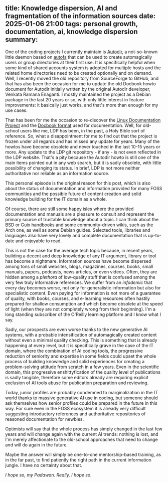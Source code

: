 title: Knowledge dispersion, AI and fragmentation of the information sources
date: 2025-01-06 21:00
tags: personal growth, documentation, ai, knowledge dispersion
summary: 
---

One of the coding projects I currently maintain is
[Autodir](https://github.com/fpl/autodir), a not-so-known little daemon based on
[autofs](https://www.kernel.org/doc/Documentation/filesystems/autofs4.txt) that
can be used to create automagically users or group directories at their first
use. It is specifically helpful when some kind of shared accounts
system is adopted for multiple
hosts and the related home directories need to be created optionally and on
demand.  Well, I recently moved the old repository from SourceForge to GitHub,
and that has also been the occasion for me to update the old Docbook howto
document for Autodir initially written by the original Autodir developer,
Venkata Ramana Enaganti. I mostly maintained the project as a Debian package in
the last 20 years or so, with only little interest in feature improvements: it
basically just works, and that's more than enough for my use cases.

That has been for me the occasion to re-discover the [Linux Documentation
Project](https://tldp.org/) and the [Docbook format](https://docbook.org/) used
for documentation. Well, for old-school users like me, LDP has been, in the
past, a Holy Bible sort of reference. So, what a disappointment for me to find
out that the project is frozen under all regards and has missed any update for
years. Many of the howtos have become obsolete and never touched in the last
10-15 years or more.  Any update to the LDP git repository - if any - is not
even reflected in the LDP website. That's a pity because the Autodir howto is
still one of the main items pointed out in any web search, but it is sadly
obsolete, with little possibility of changing its status. In brief, LDP is not
more neither authoritative nor reliable as an information source.

This personal episode is the original reason for this post, which is also about
the status of documentation and information provided for many FOSS communities
and the possible future of content creation and solid knowledge building for the IT
domain as a whole. 

Of course, there are still some happy isles where the provided documentation and
manuals are a pleasure to consult and represent the primary source of trustable
knowledge about a topic. I can think about the BSD or Guix handbooks and some
community-driven wikis, such as the Arch one, as well as some Debian guides.
Selected tools, libraries and languages also have very lovely and complete
documentation that is up-to-date and enjoyable to read.

This is not the case for the average tech topic because, in recent years,
building a decent and deep knowledge of any IT argument, library or tool has
become a nightmare. Information sources have become dispersed among tons of
small websites, blogs, magazines, courses, books, small manuals, papers,
podcasts, news articles, or even videos.  Often, they are hidden among a
_plethora_ of low-quality stuff that is confused among the very few truly
informative references. We suffer from an _infodemic_ that every day becomes
worse, not only for generalistic information but also for specialistic content.
Even paying for information is not more of a guarantee of quality, with books,
courses, and e-learning resources often hastily prepared for shallow consumption
and which become obsolete at the speed of light (when they are not completely
wrong from their beginning). I'm a long standing subscriber of the O'Reilly
learning platform and I know what I say.

Sadly, our prospects are even worse thanks to the new generative AI  systems,
with a probable intensification of automagically created content without even a
minimal quality checking. This is something that is already happening at every
level, but it is specifically grave in the case of the IT domain, where the
combination of AI coding tools, the progressive reduction of seniority and
expertise in some fields could upset the whole process of building knowledge and
solid experiences for creating a problem-solving attitude from scratch in a few
years.  Even in the scientific domain, this progressive enshittyfication of the
quality level of publications is sadly tangible, therefore some editors already
are requiring explicit exclusion of AI tools abuse for publication preparation
and reviewing.

Today, junior profiles are probably condemned to marginalization in the IT world
thanks to massive generative AI use in coding, but someone should ask themselves
how senior profiles could be prepared in the future in this way. For sure even
in the FOSS ecosystem it is already very difficult suggesting introductory
references and authoritative repositories of reasoned documentation for newbies.

Optimists will say that the whole process has simply changed in the last few
years and will change again with the current AI trends: nothing is lost, and I'm
merely affectionate to the old-school approaches that need to change and will do
again in the future.

Maybe the answer will simply be one-to-one mentorship-based training, as in the
far past, to find patiently the right path in the current information jungle. I
have no certainty about that.

_I hope so, my Padawan. Really, I hope so._


